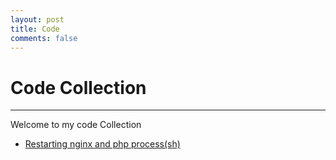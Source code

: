 ```yaml
---
layout: post
title: Code
comments: false
---
```


# Code Collection

---

Welcome to my code Collection

* [Restarting nginx and php process(sh)](./restart_nginx_php.sh)
